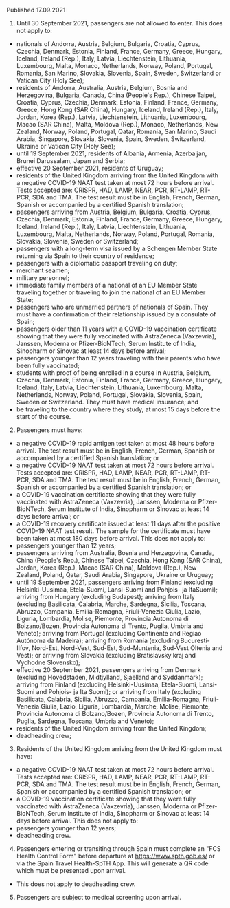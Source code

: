 Published 17.09.2021
1. Until 30 September 2021, passengers are not allowed to enter.
This does not apply to:
- nationals of Andorra, Austria, Belgium, Bulgaria, Croatia, Cyprus, Czechia, Denmark, Estonia, Finland, France, Germany, Greece, Hungary, Iceland, Ireland (Rep.), Italy, Latvia, Liechtenstein, Lithuania, Luxembourg, Malta, Monaco, Netherlands, Norway, Poland, Portugal, Romania, San Marino, Slovakia, Slovenia, Spain, Sweden, Switzerland or Vatican City (Holy See);
- residents of Andorra, Australia, Austria, Belgium, Bosnia and Herzegovina, Bulgaria, Canada, China (People's Rep.), Chinese Taipei, Croatia, Cyprus, Czechia, Denmark, Estonia, Finland, France, Germany, Greece, Hong Kong (SAR China), Hungary, Iceland, Ireland (Rep.), Italy, Jordan, Korea (Rep.), Latvia, Liechtenstein, Lithuania, Luxembourg, Macao (SAR China), Malta, Moldova (Rep.), Monaco, Netherlands, New Zealand, Norway, Poland, Portugal, Qatar, Romania, San Marino, Saudi Arabia, Singapore, Slovakia, Slovenia, Spain, Sweden, Switzerland, Ukraine or Vatican City (Holy See);
- until 19 September 2021, residents of Albania, Armenia, Azerbaijan, Brunei Darussalam, Japan and Serbia;
- effective 20 September 2021, residents of Uruguay;
- residents of the United Kingdom arriving from the United Kingdom with a negative COVID-19 NAAT test taken at most 72 hours before arrival. Tests accepted are: CRISPR, HAD, LAMP, NEAR, PCR, RT-LAMP, RT-PCR, SDA and TMA. The test result must be in English, French, German, Spanish or accompanied by a certified Spanish translation;
- passengers arriving from Austria, Belgium, Bulgaria, Croatia, Cyprus, Czechia, Denmark, Estonia, Finland, France, Germany, Greece, Hungary, Iceland, Ireland (Rep.), Italy, Latvia, Liechtenstein, Lithuania, Luxembourg, Malta, Netherlands, Norway, Poland, Portugal, Romania, Slovakia, Slovenia, Sweden or Switzerland;
- passengers with a long-term visa issued by a Schengen Member State returning via Spain to their country of residence;
- passengers with a diplomatic passport traveling on duty;
- merchant seamen;
- military personnel;
- immediate family members of a national of an EU Member State traveling together or traveling to join the national of an EU Member State;
- passengers who are unmarried partners of nationals of Spain. They must have a confirmation of their relationship issued by a consulate of Spain;
- passengers older than 11 years with a COVID-19 vaccination certificate showing that they were fully vaccinated with AstraZeneca (Vaxzevria), Janssen, Moderna or Pfizer-BioNTech, Serum Institute of India, Sinopharm or Sinovac at least 14 days before arrival;
- passengers younger than 12 years traveling with their parents who have been fully vaccinated;
- students with proof of being enrolled in a course in Austria, Belgium, Czechia, Denmark, Estonia, Finland, France, Germany, Greece, Hungary, Iceland, Italy, Latvia, Liechtenstein, Lithuania, Luxembourg, Malta, Netherlands, Norway, Poland, Portugal, Slovakia, Slovenia, Spain, Sweden or Switzerland. They must have medical insurance; and
- be traveling to the country where they study, at most 15 days before the start of the course.
2. Passengers must have:
- a negative COVID-19 rapid antigen test taken at most 48 hours before arrival. The test result must be in English, French, German, Spanish or accompanied by a certified Spanish translation; or
- a negative COVID-19 NAAT test taken at most 72 hours before arrival. Tests accepted are: CRISPR, HAD, LAMP, NEAR, PCR, RT-LAMP, RT-PCR, SDA and TMA. The test result must be in English, French, German, Spanish or accompanied by a certified Spanish translation; or
- a COVID-19 vaccination certificate showing that they were fully vaccinated with AstraZeneca (Vaxzevria), Janssen, Moderna or Pfizer-BioNTech, Serum Institute of India, Sinopharm or Sinovac at least 14 days before arrival; or
- a COVID-19 recovery certificate issued at least 11 days after the positive COVID-19 NAAT test result. The sample for the certificate must have been taken at most 180 days before arrival.
This does not apply to:
- passengers younger than 12 years;
- passengers arriving from Australia, Bosnia and Herzegovina, Canada, China (People's Rep.), Chinese Taipei, Czechia, Hong Kong (SAR China), Jordan, Korea (Rep.), Macao (SAR China), Moldova (Rep.), New Zealand, Poland, Qatar, Saudi Arabia, Singapore, Ukraine or Uruguay;
- until 19 September 2021, passengers arriving from Finland (excluding Helsinki-Uusimaa, Etela-Suomi, Lansi-Suomi and Pohjois- ja ItaSuomi); arriving from Hungary (excluding Budapest); arriving from Italy (excluding Basilicata, Calabria, Marche, Sardegna, Sicilia, Toscana, Abruzzo, Campania, Emilia-Romagna, Friuli-Venezia Giulia, Lazio, Liguria, Lombardia, Molise, Piemonte, Provincia Autonoma di Bolzano/Bozen, Provincia Autonoma di Trento, Puglia, Umbria and Veneto); arriving from Portugal (excluding Continente and Regiao Autónoma da Madeira); arriving from Romania (excluding Bucuresti-Ilfov, Nord-Est, Nord-Vest, Sud-Est, Sud-Muntenia, Sud-Vest Oltenia and Vest); or arriving from Slovakia (excluding Bratislavsky kraj and Vychodne Slovensko);
- effective 20 September 2021, passengers arriving from Denmark (excluding Hovedstaden, Midtjylland, Sjaelland and Syddanmark); arriving from Finland (excluding Helsinki-Uusimaa, Etela-Suomi, Lansi-Suomi and Pohjois- ja Ita Suomi); or arriving from Italy (excluding Basilicata, Calabria, Sicilia, Abruzzo, Campania, Emilia-Romagna, Friuli-Venezia Giulia, Lazio, Liguria, Lombardia, Marche, Molise, Piemonte, Provincia Autonoma di Bolzano/Bozen, Provincia Autonoma di Trento, Puglia, Sardegna, Toscana, Umbria and Veneto);
- residents of the United Kingdom arriving from the United Kingdom;
- deadheading crew;
3. Residents of the United Kingdom arriving from the United Kingdom must have:
- a negative COVID-19 NAAT test taken at most 72 hours before arrival. Tests accepted are: CRISPR, HAD, LAMP, NEAR, PCR, RT-LAMP, RT-PCR, SDA and TMA. The test result must be in English, French, German, Spanish or accompanied by a certified Spanish translation; or
- a COVID-19 vaccination certificate showing that they were fully vaccinated with AstraZeneca (Vaxzevria), Janssen, Moderna or Pfizer-BioNTech, Serum Institute of India, Sinopharm or Sinovac at least 14 days before arrival.
This does not apply to:
- passengers younger than 12 years;
- deadheading crew.
4. Passengers entering or transiting through Spain must complete an "FCS Health Control Form" before departure at <a href="https://www.spth.gob.es/">https://www.spth.gob.es/</a> or via the Spain Travel Health-SpTH App. This will generate a QR code which must be presented upon arrival.
- This does not apply to deadheading crew.
5. Passengers are subject to medical screening upon arrival.